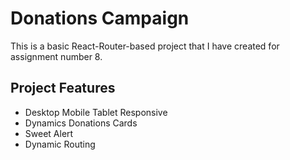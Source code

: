 
# Donations Campaign

This is a basic React-Router-based project that I have created for assignment number 8.



## Project Features

- Desktop Mobile Tablet Responsive 
- Dynamics Donations Cards
- Sweet Alert
- Dynamic Routing



